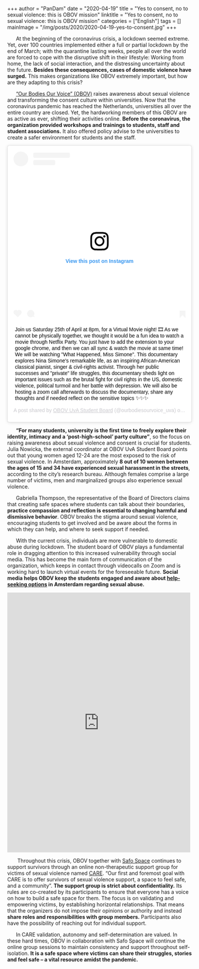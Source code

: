 +++
author = "PanDam"
date = "2020-04-19"
title = "Yes to consent, no to sexual violence: this is OBOV mission"
linktitle = "Yes to consent, no to sexual violence: this is OBOV mission"
categories = ["English"]
tags = []
mainImage = "/img/posts/2020/2020-04-19-yes-to-consent.jpg"
+++

&nbsp;&nbsp;&nbsp;&nbsp;&nbsp;&nbsp;At the beginning of the coronavirus crisis, a lockdown seemed extreme. Yet, over 100 countries implemented either a full or partial lockdown by the end of March; with the quarantine lasting weeks, people all over the world are forced to cope with the disruptive shift in their lifestyle: Working from home, the lack of social interaction, and the distressing uncertainty about the future. **Besides these consequences, cases of domestic violence have surged.** This makes organizations like OBOV extremely important, but how are they adapting to this crisis?

&nbsp;&nbsp;&nbsp;&nbsp;&nbsp;&nbsp;[“Our Bodies Our Voice” (OBOV)](https://ourbodies-ourvoice.com) raises awareness about sexual violence and transforming the consent culture within universities. Now that the coronavirus pandemic has reached the Netherlands, universities all over the entire country are closed. Yet, the hardworking members of this OBOV are as active as ever, shifting their activities online. **Before the coronavirus, the organization provided workshops and trainings to students, staff and student associations.** It also offered policy advise to the universities to create a safer environment for students and the staff.

<blockquote class="instagram-media" data-instgrm-captioned data-instgrm-permalink="https://www.instagram.com/p/B_KMWVMFw5-/?utm_source=ig_embed&amp;utm_campaign=loading" data-instgrm-version="12" style=" background:#FFF; border:0; border-radius:3px; box-shadow:0 0 1px 0 rgba(0,0,0,0.5),0 1px 10px 0 rgba(0,0,0,0.15); margin: 1px; max-width:540px; min-width:326px; padding:0; width:99.375%; width:-webkit-calc(100% - 2px); width:calc(100% - 2px);"><div style="padding:16px;"> <a href="https://www.instagram.com/p/B_KMWVMFw5-/?utm_source=ig_embed&amp;utm_campaign=loading" style=" background:#FFFFFF; line-height:0; padding:0 0; text-align:center; text-decoration:none; width:100%;" target="_blank"> <div style=" display: flex; flex-direction: row; align-items: center;"> <div style="background-color: #F4F4F4; border-radius: 50%; flex-grow: 0; height: 40px; margin-right: 14px; width: 40px;"></div> <div style="display: flex; flex-direction: column; flex-grow: 1; justify-content: center;"> <div style=" background-color: #F4F4F4; border-radius: 4px; flex-grow: 0; height: 14px; margin-bottom: 6px; width: 100px;"></div> <div style=" background-color: #F4F4F4; border-radius: 4px; flex-grow: 0; height: 14px; width: 60px;"></div></div></div><div style="padding: 19% 0;"></div> <div style="display:block; height:50px; margin:0 auto 12px; width:50px;"><svg width="50px" height="50px" viewBox="0 0 60 60" version="1.1" xmlns="https://www.w3.org/2000/svg" xmlns:xlink="https://www.w3.org/1999/xlink"><g stroke="none" stroke-width="1" fill="none" fill-rule="evenodd"><g transform="translate(-511.000000, -20.000000)" fill="#000000"><g><path d="M556.869,30.41 C554.814,30.41 553.148,32.076 553.148,34.131 C553.148,36.186 554.814,37.852 556.869,37.852 C558.924,37.852 560.59,36.186 560.59,34.131 C560.59,32.076 558.924,30.41 556.869,30.41 M541,60.657 C535.114,60.657 530.342,55.887 530.342,50 C530.342,44.114 535.114,39.342 541,39.342 C546.887,39.342 551.658,44.114 551.658,50 C551.658,55.887 546.887,60.657 541,60.657 M541,33.886 C532.1,33.886 524.886,41.1 524.886,50 C524.886,58.899 532.1,66.113 541,66.113 C549.9,66.113 557.115,58.899 557.115,50 C557.115,41.1 549.9,33.886 541,33.886 M565.378,62.101 C565.244,65.022 564.756,66.606 564.346,67.663 C563.803,69.06 563.154,70.057 562.106,71.106 C561.058,72.155 560.06,72.803 558.662,73.347 C557.607,73.757 556.021,74.244 553.102,74.378 C549.944,74.521 548.997,74.552 541,74.552 C533.003,74.552 532.056,74.521 528.898,74.378 C525.979,74.244 524.393,73.757 523.338,73.347 C521.94,72.803 520.942,72.155 519.894,71.106 C518.846,70.057 518.197,69.06 517.654,67.663 C517.244,66.606 516.755,65.022 516.623,62.101 C516.479,58.943 516.448,57.996 516.448,50 C516.448,42.003 516.479,41.056 516.623,37.899 C516.755,34.978 517.244,33.391 517.654,32.338 C518.197,30.938 518.846,29.942 519.894,28.894 C520.942,27.846 521.94,27.196 523.338,26.654 C524.393,26.244 525.979,25.756 528.898,25.623 C532.057,25.479 533.004,25.448 541,25.448 C548.997,25.448 549.943,25.479 553.102,25.623 C556.021,25.756 557.607,26.244 558.662,26.654 C560.06,27.196 561.058,27.846 562.106,28.894 C563.154,29.942 563.803,30.938 564.346,32.338 C564.756,33.391 565.244,34.978 565.378,37.899 C565.522,41.056 565.552,42.003 565.552,50 C565.552,57.996 565.522,58.943 565.378,62.101 M570.82,37.631 C570.674,34.438 570.167,32.258 569.425,30.349 C568.659,28.377 567.633,26.702 565.965,25.035 C564.297,23.368 562.623,22.342 560.652,21.575 C558.743,20.834 556.562,20.326 553.369,20.18 C550.169,20.033 549.148,20 541,20 C532.853,20 531.831,20.033 528.631,20.18 C525.438,20.326 523.257,20.834 521.349,21.575 C519.376,22.342 517.703,23.368 516.035,25.035 C514.368,26.702 513.342,28.377 512.574,30.349 C511.834,32.258 511.326,34.438 511.181,37.631 C511.035,40.831 511,41.851 511,50 C511,58.147 511.035,59.17 511.181,62.369 C511.326,65.562 511.834,67.743 512.574,69.651 C513.342,71.625 514.368,73.296 516.035,74.965 C517.703,76.634 519.376,77.658 521.349,78.425 C523.257,79.167 525.438,79.673 528.631,79.82 C531.831,79.965 532.853,80.001 541,80.001 C549.148,80.001 550.169,79.965 553.369,79.82 C556.562,79.673 558.743,79.167 560.652,78.425 C562.623,77.658 564.297,76.634 565.965,74.965 C567.633,73.296 568.659,71.625 569.425,69.651 C570.167,67.743 570.674,65.562 570.82,62.369 C570.966,59.17 571,58.147 571,50 C571,41.851 570.966,40.831 570.82,37.631"></path></g></g></g></svg></div><div style="padding-top: 8px;"> <div style=" color:#3897f0; font-family:Arial,sans-serif; font-size:14px; font-style:normal; font-weight:550; line-height:18px;"> View this post on Instagram</div></div><div style="padding: 12.5% 0;"></div> <div style="display: flex; flex-direction: row; margin-bottom: 14px; align-items: center;"><div> <div style="background-color: #F4F4F4; border-radius: 50%; height: 12.5px; width: 12.5px; transform: translateX(0px) translateY(7px);"></div> <div style="background-color: #F4F4F4; height: 12.5px; transform: rotate(-45deg) translateX(3px) translateY(1px); width: 12.5px; flex-grow: 0; margin-right: 14px; margin-left: 2px;"></div> <div style="background-color: #F4F4F4; border-radius: 50%; height: 12.5px; width: 12.5px; transform: translateX(9px) translateY(-18px);"></div></div><div style="margin-left: 8px;"> <div style=" background-color: #F4F4F4; border-radius: 50%; flex-grow: 0; height: 20px; width: 20px;"></div> <div style=" width: 0; height: 0; border-top: 2px solid transparent; border-left: 6px solid #f4f4f4; border-bottom: 2px solid transparent; transform: translateX(16px) translateY(-4px) rotate(30deg)"></div></div><div style="margin-left: auto;"> <div style=" width: 0px; border-top: 8px solid #F4F4F4; border-right: 8px solid transparent; transform: translateY(16px);"></div> <div style=" background-color: #F4F4F4; flex-grow: 0; height: 12px; width: 16px; transform: translateY(-4px);"></div> <div style=" width: 0; height: 0; border-top: 8px solid #F4F4F4; border-left: 8px solid transparent; transform: translateY(-4px) translateX(8px);"></div></div></div></a> <p style=" margin:8px 0 0 0; padding:0 4px;"> <a href="https://www.instagram.com/p/B_KMWVMFw5-/?utm_source=ig_embed&amp;utm_campaign=loading" style=" color:#000; font-family:Arial,sans-serif; font-size:14px; font-style:normal; font-weight:normal; line-height:17px; text-decoration:none; word-wrap:break-word;" target="_blank">Join us Saturday 25th of April at 8pm, for a Virtual Movie night! 🎞 As we cannot be physically together, we thought it would be a fun idea to watch a movie through Netflix Party. You just have to add the extension to your google chrome, and then we can all sync &amp; watch the movie at same time! We will be watching &#34;What Happened, Miss Simone&#34;. This documentary explores Nina Simone&#39;s remarkable life, as an inspiring African-American classical pianist, singer &amp; civil-rights activist. Through her public successes and &#34;private&#34; life struggles, this documentary sheds light on important issues such as the brutal fight for civil rights in the US, domestic violence, political turmoil and her battle with depression. We will also be hosting a zoom call afterwards to discuss the documentary, share any thoughts and if needed reflect on the sensitive topics ✨✨✨</a></p> <p style=" color:#c9c8cd; font-family:Arial,sans-serif; font-size:14px; line-height:17px; margin-bottom:0; margin-top:8px; overflow:hidden; padding:8px 0 7px; text-align:center; text-overflow:ellipsis; white-space:nowrap;">A post shared by <a href="https://www.instagram.com/ourbodiesourvoice_uva/?utm_source=ig_embed&amp;utm_campaign=loading" style=" color:#c9c8cd; font-family:Arial,sans-serif; font-size:14px; font-style:normal; font-weight:normal; line-height:17px;" target="_blank"> OBOV UvA Student Board</a> (@ourbodiesourvoice_uva) on <time style=" font-family:Arial,sans-serif; font-size:14px; line-height:17px;" datetime="2020-04-19T10:34:23+00:00">Apr 19, 2020 at 3:34am PDT</time></p></div></blockquote> <script async src="//www.instagram.com/embed.js"></script>


&nbsp;&nbsp;&nbsp;&nbsp;&nbsp;&nbsp;**“For many students, university is the first time to freely explore their identity, intimacy and a ‘post-high-school’ party culture”**, so the focus on raising awareness about sexual violence and consent is crucial for students. Julia Nowicka, the external coordinator at OBOV UvA Student Board points out that young women aged 12-24 are the most exposed to the risk of sexual violence. In Amsterdam, approximately **8 out of 10 women between the ages of 15 and 34 have experienced sexual harassment in the streets**, according to the city’s research bureau. Although females comprise a large number of victims, men and marginalized groups also experience sexual violence.

&nbsp;&nbsp;&nbsp;&nbsp;&nbsp;&nbsp;Gabriella Thompson, the representative of the Board of Directors claims that creating safe spaces where students can talk about their boundaries, **practice compassion and reflection is essential to changing harmful and dismissive behavior**. OBOV breaks the stigma around sexual violence, encouraging students to get involved and be aware about the forms in which they can help, and where to seek support if needed.

&nbsp;&nbsp;&nbsp;&nbsp;&nbsp;&nbsp;With the current crisis, individuals are more vulnerable to domestic abuse during lockdown. The student board of OBOV plays a fundamental role in dragging attention to this increased vulnerability through social media. This has become the main form of communication of the organization, which keeps in contact through videocalls on Zoom and is working hard to launch virtual events for the foreseeable future. **Social media helps OBOV keep the students engaged and aware about [help-seeking options](https://ourbodies-ourvoice.com/help-seeking/) in Amsterdam regarding sexual abuse.**

<iframe src="https://www.facebook.com/plugins/post.php?href=https%3A%2F%2Fwww.facebook.com%2Fpermalink.php%3Fstory_fbid%3D254923819231453%26id%3D106859750704528&width=500" width="500" height="707" style="border:none;overflow:hidden" scrolling="no" frameborder="0" allowTransparency="true" allow="encrypted-media"></iframe>

&nbsp;&nbsp;&nbsp;&nbsp;&nbsp;&nbsp; Throughout this crisis, OBOV together with [Safo Space](https://www.thesafospace.com) continues to support survivors through an online non-therapeutic support group for victims of sexual violence named [CARE](https://www.facebook.com/saferamsterdam?_rdc=2&_rdr). “Our first and foremost goal with CARE is to offer survivors of sexual violence support, a space to feel safe, and a community”. **The support group is strict about confidentiality.** Its rules are co-created by its participants to ensure that everyone has a voice on how to build a safe space for them. The focus is on validating and empowering victims, by establishing horizontal relationships. That means that the organizers do not impose their opinions or authority and instead **share roles and responsibilities with group members.** Participants also have the possibility of reaching out for individual support.

&nbsp;&nbsp;&nbsp;&nbsp;&nbsp;&nbsp;In CARE validation, autonomy and self-determination are valued. In these hard times, OBOV in collaboration with Safo Space will continue the online group sessions to maintain consistency and support throughout self-isolation. **It is a safe space where victims can share their struggles, stories and feel safe – a vital resource amidst the pandemic.**